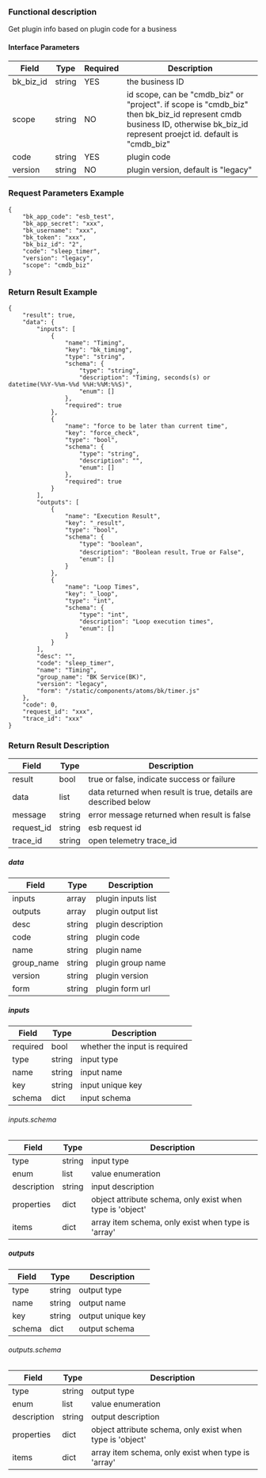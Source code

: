 ### Functional description

Get plugin info based on plugin code for a business

#### Interface Parameters

|   Field         |  Type       | Required |  Description     |
|-----------------|-------------|----------|------------------|
|   bk_biz_id   |   string   |   YES   |  the business ID             |
|   scope       |   string     |   NO   | id scope, can be "cmdb_biz" or "project". if scope is "cmdb_biz" then bk_biz_id represent cmdb business ID, otherwise bk_biz_id represent proejct id. default is "cmdb_biz" |
|   code        |   string     |  YES   |  plugin code |
|   version     |   string     |   NO   |  plugin version, default is "legacy" | 


### Request Parameters Example

```
{
    "bk_app_code": "esb_test",
    "bk_app_secret": "xxx",
    "bk_username": "xxx",
    "bk_token": "xxx",
    "bk_biz_id": "2",
    "code": "sleep_timer",
    "version": "legacy",
    "scope": "cmdb_biz"
}
```

### Return Result Example

```
{
    "result": true,
    "data": {
        "inputs": [
            {
                "name": "Timing",
                "key": "bk_timing",
                "type": "string",
                "schema": {
                    "type": "string",
                    "description": "Timing, seconds(s) or datetime(%%Y-%%m-%%d %%H:%%M:%%S)",
                    "enum": []
                },
                "required": true
            },
            {
                "name": "force to be later than current time",
                "key": "force_check",
                "type": "bool",
                "schema": {
                    "type": "string",
                    "description": "",
                    "enum": []
                },
                "required": true
            }
        ],
        "outputs": [
            {
                "name": "Execution Result",
                "key": "_result",
                "type": "bool",
                "schema": {
                    "type": "boolean",
                    "description": "Boolean result，True or False",
                    "enum": []
                }
            },
            {
                "name": "Loop Times",
                "key": "_loop",
                "type": "int",
                "schema": {
                    "type": "int",
                    "description": "Loop execution times",
                    "enum": []
                }
            }
        ],
        "desc": "",
        "code": "sleep_timer",
        "name": "Timing",
        "group_name": "BK Service(BK)",
        "version": "legacy",
        "form": "/static/components/atoms/bk/timer.js"
    },
    "code": 0,
    "request_id": "xxx",
    "trace_id": "xxx"
}
```

### Return Result Description

| Field      | Type      | Description      |
|-----------|----------|-----------|
|  result   |    bool    |      true or false, indicate success or failure                      |
|  data     |    list    |      data returned when result is true, details are described below  |
|  message  |    string  |      error message returned when result is false                     |
|  request_id     |    string  | esb request id         |
|  trace_id     |    string  | open telemetry trace_id       |

##### data

| Field      | Type      | Description      |
| ------------ | ---------- | ------------------------------ |
|  inputs      |    array    |      plugin inputs list    |
|  outputs      |    array    |      plugin output list    |
|  desc      |    string    |      plugin description    |
|  code      |    string    |      plugin code    |
|  name      |    string    |      plugin name    |
|  group_name      |    string    |      plugin group name    |
|  version      |  string  |  plugin version    |
|  form         |    string    | plugin form url |

##### inputs

| Field      | Type      | Description      |
| ------------ | ---------- | ------------------------------ |
| required | bool | whether the input is required |
| type | string | input type |
| name | string | input name |
| key | string | input unique key |
| schema | dict | input schema |

###### inputs.schema

| Field      | Type      | Description      |
| ------------ | ---------- | ------------------------------ |
| type | string | input type |
| enum | list | value enumeration |
|  description      |    string    |   input description   |
| properties | dict | object attribute schema, only exist when type is 'object' |
| items | dict | array item schema, only exist when type is 'array' |

##### outputs

| Field      | Type      | Description      |
| ------------ | ---------- | ------------------------------ |
| type | string | output type |
| name | string | output name |
| key | string | output unique key |
| schema | dict | output schema |

###### outputs.schema

| Field      | Type      | Description      |
| ------------ | ---------- | ------------------------------ |
| type | string | output type |
| enum | list | value enumeration |
|  description      |    string    |   output description   |
| properties | dict | object attribute schema, only exist when type is 'object' |
| items | dict | array item schema, only exist when type is 'array' |